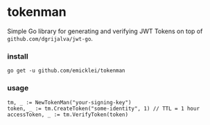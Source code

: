 # tokenman

Simple Go library for generating and verifying JWT Tokens on top of `github.com/dgrijalva/jwt-go`.

### install

    go get -u github.com/emicklei/tokenman

### usage

	tm, _ := NewTokenMan("your-signing-key")
	token, _ := tm.CreateToken("some-identity", 1) // TTL = 1 hour
	accessToken, _ := tm.VerifyToken(token)